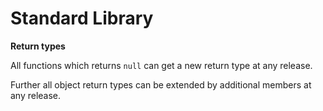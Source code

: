 # Standard Library

<div class="warning">
<strong>Return types</strong>

All functions which returns <code>null</code> can get a new return type at any release.

Further all object return types can be extended by additional members at any release.

</div>
